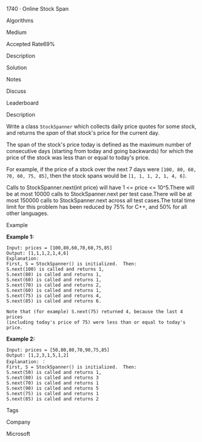 1740 · Online Stock Span

Algorithms

Medium

Accepted Rate69%

Description

Solution

Notes

Discuss

Leaderboard

Description

Write a class `StockSpanner` which collects daily price quotes for some stock, and returns the *span* of that stock's price for the current day.

The span of the stock's price today is defined as the maximum number of consecutive days (starting from today and going backwards) for which the price of the stock was less than or equal to today's price.

For example, if the price of a stock over the next 7 days were `[100, 80, 60, 70, 60, 75, 85]`, then the stock spans would be `[1, 1, 1, 2, 1, 4, 6]`.

Calls to StockSpanner.next(int price) will have 1 <= price <= 10^5.There will be at most 10000 calls to StockSpanner.next per test case.There will be at most 150000 calls to StockSpanner.next across all test cases.The total time limit for this problem has been reduced by 75% for C++, and 50% for all other languages.

Example

**Example 1:**

```
Input: prices = [100,80,60,70,60,75,85]
Output: [1,1,1,2,1,4,6]
Explanation: 
First, S = StockSpanner() is initialized.  Then:
S.next(100) is called and returns 1,
S.next(80) is called and returns 1,
S.next(60) is called and returns 1,
S.next(70) is called and returns 2,
S.next(60) is called and returns 1,
S.next(75) is called and returns 4,
S.next(85) is called and returns 6.

Note that (for example) S.next(75) returned 4, because the last 4 prices
(including today's price of 75) were less than or equal to today's price.
```

**Example 2:**

```
Input: prices = [50,80,80,70,90,75,85]
Output: [1,2,3,1,5,1,2]
Explanation: ：
First, S = StockSpanner() is initialized.  Then:
S.next(50) is called and returns 1,
S.next(80) is called and returns 3
S.next(70) is called and returns 1
S.next(90) is called and returns 5
S.next(75) is called and returns 1
S.next(85) is called and returns 2
```

Tags

Company

Microsoft